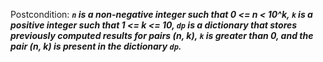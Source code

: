 Postcondition: ***`n` is a non-negative integer such that 0 <= n < 10^k, `k` is a positive integer such that 1 <= k <= 10, `dp` is a dictionary that stores previously computed results for pairs (n, k), `k` is greater than 0, and the pair (n, k) is present in the dictionary `dp`.***